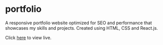 # portfolio
A responsive portfolio website optimized for SEO and performance that showcases my skills and projects. Created using HTML, CSS and React.js.

Click [here](https://jolaajayi.com) to view live.
